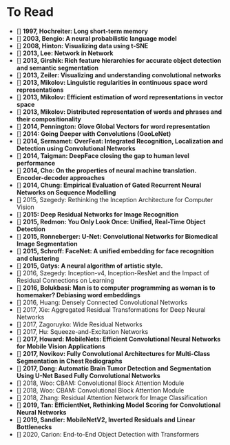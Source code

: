 # To Read

* [] **1997, Hochreiter: Long short-term memory**
* [] **2003, Bengio: A neural probabilistic language model**
* [] **2008, Hinton: Visualizing data using t-SNE**
* [] **2013, Lee: Network in Network**
* [] **2013, Girshik: Rich feature hierarchies for accurate object detection and semantic segmentation**
* [] **2013, Zeiler: Visualizing and understanding convolutional networks**
* [] **2013, Mikolov: Linguistic regularities in continuous space word representations**
* [] **2013, Mikolov: Efficient estimation of word representations in vector space**
* [] **2013, Mikolov: Distributed representation of words and phrases and their compositionality**
* [] **2014, Pennington: Glove Global Vectors for word representation**
* [] **2014: Going Deeper with Convolutions (GooLeNet)**
* [] **2014, Sermamet: OverFeat: Integrated Recognition, Localization and Detection using Convolutional Networks**
* [] **2014, Taigman: DeepFace closing the gap to human level performance**
* [] **2014, Cho: On the properties of neural machine translation. Encoder-decoder approaches**
* [] **2014, Chung: Empirical Evaluation of Gated Recurrent Neural Networks on Sequence Modelling**
* [] 2015, Szegedy: Rethinking the Inception Architecture for Computer Vision
* [] **2015: Deep Residual Networks for Image Recognition**
* [] **2015, Redmon: You Only Look Once: Unified, Real-Time Object Detection**
* [] **2015, Ronneberger: U-Net: Convolutional Networks for Biomedical Image Segmentation**
* [] **2015, Schroff: FaceNet: A unified embedding for face recognition and clustering**
* [] **2015, Gatys: A neural algorithm of artistic style.**
* [] 2016, Szegedy: Inception-v4, Inception-ResNet and the Impact of Residual Connections on Learning
* [] **2016, Bolukbasi: Man is to computer programming as woman is to homemaker? Debiasing word embeddings**
* [] 2016, Huang: Densely Connected Convolutional Networks
* [] 2017, Xie: Aggregated Residual Transformations for Deep Neural Networks
* [] 2017, Zagoruyko: Wide Residual Networks
* [] 2017, Hu: Squeeze-and-Excitation Networks
* [] **2017, Howard: MobileNets: Efficient Convolutional Neural Networks for Mobile Vision Applications**
* [] **2017, Novikov: Fully Convolutional Architectures for Multi-Class Segmentation in Chest Rediographs**
* [] **2017, Dong: Automatic Brain Tumor Detection and Segmentation Using U-Net Based Fully Convolutional Networks**
* [] 2018, Woo: CBAM: Convolutional Block Attention Module
* [] 2018, Woo: CBAM: Convolutional Block Attention Module
* [] 2018, Zhang: Residual Attention Network for Image Classification
* [] **2019, Tan: EfficientNet, Rethinking Model Scoring for Convolutional Neural Networks**
* [] **2019, Sandler: MobileNetV2, Inverted Residuals and Linear Bottlenecks**
* [] 2020, Carion: End-to-End Object Detection with Transformers